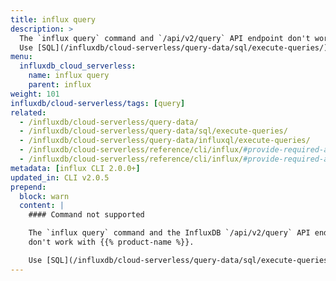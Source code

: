 ```yaml
---
title: influx query
description: >
  The `influx query` command and `/api/v2/query` API endpoint don't work with InfluxDB Cloud Serverless.
  Use [SQL](/influxdb/cloud-serverless/query-data/sql/execute-queries/) or [InfluxQL](/influxdb/cloud-serverless/query-data/influxql/) to query an InfluxDB Cloud Serverless bucket.
menu:
  influxdb_cloud_serverless:
    name: influx query
    parent: influx
weight: 101
influxdb/cloud-serverless/tags: [query]
related:
  - /influxdb/cloud-serverless/query-data/
  - /influxdb/cloud-serverless/query-data/sql/execute-queries/
  - /influxdb/cloud-serverless/query-data/influxql/execute-queries/
  - /influxdb/cloud-serverless/reference/cli/influx/#provide-required-authentication-credentials, influx CLI—Provide required authentication credentials
  - /influxdb/cloud-serverless/reference/cli/influx/#provide-required-authentication-credentials, influx CLI—Provide required authentication credentials
metadata: [influx CLI 2.0.0+]
updated_in: CLI v2.0.5
prepend:
  block: warn
  content: |
    #### Command not supported

    The `influx query` command and the InfluxDB `/api/v2/query` API endpoint it uses
    don't work with {{% product-name %}}.

    Use [SQL](/influxdb/cloud-serverless/query-data/sql/execute-queries/) or [InfluxQL](/influxdb/cloud-serverless/query-data/influxql/execute-queries/) tools to query a {{% product-name %}} bucket.
---
```

